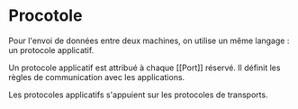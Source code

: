 
# Procotole
Pour l'envoi de données entre deux machines, on utilise un même langage : un protocole applicatif.

Un protocole applicatif est attribué à chaque [[Port]] réservé. Il définit les règles de communication avec les applications. 

Les protocoles applicatifs s'appuient sur les protocoles de transports.